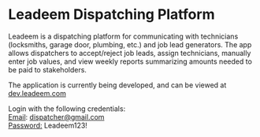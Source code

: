 # Leadeem Dispatching Platform

Leadeem is a dispatching platform for communicating with technicians (locksmiths, garage door, plumbing, etc.) and job lead generators. The app allows dispatchers to accept/reject job leads, assign technicians, manually enter job values, and view weekly reports summarizing amounts needed to be paid to stakeholders. 

The application is currently being developed, and can be viewed at [dev.leadeem.com](https://dev.leadeem.com/)

Login with the following credentials: <br/>
<u>Email</u>: dispatcher@gmail.com <br/>
<u>Password:</u> Leadeem123!
